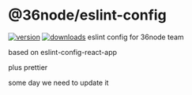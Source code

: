 # @36node/eslint-config
[![version][0]][1] [![downloads][2]][3]
eslint config for 36node team

based on eslint-config-react-app

plus prettier

some day we need to update it

[0]: https://img.shields.io/npm/v/@36node/eslint-config.svg?style=flat-square
[1]: https://npmjs.org/package/@36node/eslint-config
[2]: https://img.shields.io/npm/dm/@36node/eslint-config.svg?style=flat-square
[3]: https://npmjs.org/package/@36node/eslint-config
